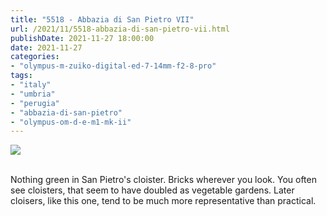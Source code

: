 ```yaml
---
title: "5518 - Abbazia di San Pietro VII"
url: /2021/11/5518-abbazia-di-san-pietro-vii.html
publishDate: 2021-11-27 18:00:00
date: 2021-11-27
categories:
- "olympus-m-zuiko-digital-ed-7-14mm-f2-8-pro"
tags:
- "italy"
- "umbria"
- "perugia"
- "abbazia-di-san-pietro"
- "olympus-om-d-e-m1-mk-ii"
---
```

<div class="container">
<div class="center"><a target="_blank" href="https://d25zfm9zpd7gm5.cloudfront.net/1200x1200/2019/20190902_110921_lr.jpg"><img class="webfeedsFeaturedVisual" src="https://d25zfm9zpd7gm5.cloudfront.net/0600x0600/2019/20190902_110921_lr.jpg" /></a></div>
</div>
<br />

Nothing green in San Pietro's cloister. Bricks wherever you
look. You often see cloisters, that seem to have doubled as
vegetable gardens. Later cloisers, like this one, tend to be much more
representative than practical.
